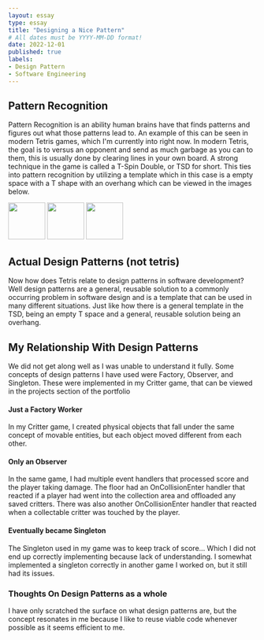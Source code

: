 ```yaml
---
layout: essay
type: essay
title: "Designing a Nice Pattern"
# All dates must be YYYY-MM-DD format!
date: 2022-12-01
published: true
labels:
- Design Pattern
- Software Engineering
---
```


## Pattern Recognition
Pattern Recognition is an ability human brains have that finds patterns and figures out what those patterns lead to. An example of this can be seen in modern Tetris games, which I'm currently into right now. In modern Tetris, the goal is to versus an opponent and send as much garbage as you can to them, this is usually done by clearing lines in your own board. A strong technique in the game is called a T-Spin Double, or TSD for short. This ties into pattern recognition by utilizing a template which in this case is a empty space with a T shape with an overhang which can be viewed in the images below.
<div class="text-center p-4">
<img width="75px" src="https://cdn.discordapp.com/attachments/1019876231405109261/1048143406108508171/image0.jpg" alt="">
<img width="75px" src="https://cdn.discordapp.com/attachments/1019876231405109261/1048143396490973225/image0.jpg" alt="">
<img width="75px" src="https://cdn.discordapp.com/attachments/1019876231405109261/1048143361988644894/image0.jpg" alt="">
</div>

## Actual Design Patterns (not tetris)

Now how does Tetris relate to design patterns in software development? Well design patterns are a general, reusable solution to a commonly occurring problem in software design and is a template that can be used in many different situations. Just like how there is a general template in the TSD, being an empty T space and a general, reusable solution being an overhang.

## My Relationship With Design Patterns
We did not get along well as I was unable to understand it fully. Some concepts of design patterns I have used were Factory, Observer, and Singleton. These were implemented in my Critter game, that can be viewed in the projects section of the portfolio
#### Just a Factory Worker
In my Critter game, I created physical objects that fall under the same concept of movable entities, but each object moved different from each other.
#### Only an Observer
In the same game, I had multiple event handlers that processed score and the player taking damage. The floor had an OnCollisionEnter handler that reacted if a player had went into the collection area and offloaded any saved critters. There was also another OnCollisionEnter handler that reacted when a collectable critter was touched by the player.
#### Eventually became Singleton
The Singleton used in my game was to keep track of score... Which I did not end up correctly implementing because lack of understanding. I somewhat implemented a singleton correctly in another game I worked on, but it still had its issues.

### Thoughts On Design Patterns as a whole
I have only scratched the surface on what design patterns are, but the concept resonates in me because I like to reuse viable code whenever possible as it seems efficient to me.